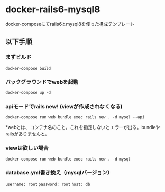 # docker-rails6-mysql8
docker-composeにてrails6とmysql8を使った構成テンプレート

## 以下手順

### まずビルド
`docker-compose build`

### バックグラウンドでwebを起動
`docker-compose up -d`

### apiモードでrails new! (viewが作成されなくなる)
`docker-compose run web bundle exec rails new . -d mysql --api`

*webとは、コンテナ名のこと。これを指定しないとエラーが出る。bundleやrailsがありませんと。

### viewは欲しい場合
`docker-compose run web bundle exec rails new . -d mysql`

### database.yml書き換え（mysqlバージョン）
`username: root`
`password: root`
`host: db`


